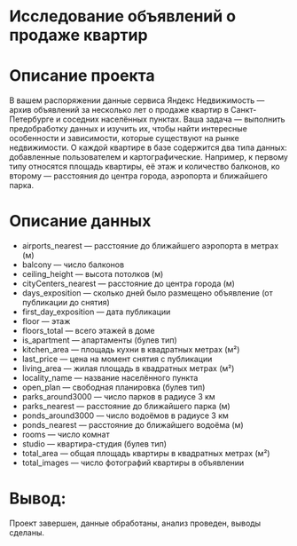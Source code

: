 # Исследование объявлений о продаже квартир

# Описание проекта

В вашем распоряжении данные сервиса Яндекс Недвижимость — архив объявлений за несколько лет о продаже квартир в Санкт-Петербурге и соседних населённых пунктах.
Ваша задача — выполнить предобработку данных и изучить их, чтобы найти интересные особенности и зависимости, которые существуют на рынке недвижимости.
О каждой квартире в базе содержится два типа данных: добавленные пользователем и картографические. Например, к первому типу относятся площадь квартиры, её этаж и количество балконов, ко второму — расстояния до центра города, аэропорта и ближайшего парка. 

# Описание данных
- airports_nearest — расстояние до ближайшего аэропорта в метрах (м)
- balcony — число балконов
- ceiling_height — высота потолков (м)
- cityCenters_nearest — расстояние до центра города (м)
- days_exposition — сколько дней было размещено объявление (от публикации до снятия)
- first_day_exposition — дата публикации
- floor — этаж
- floors_total — всего этажей в доме
- is_apartment — апартаменты (булев тип)
- kitchen_area — площадь кухни в квадратных метрах (м²)
- last_price — цена на момент снятия с публикации
- living_area — жилая площадь в квадратных метрах (м²)
- locality_name — название населённого пункта
- open_plan — свободная планировка (булев тип)
- parks_around3000 — число парков в радиусе 3 км
- parks_nearest — расстояние до ближайшего парка (м)
- ponds_around3000 — число водоёмов в радиусе 3 км
- ponds_nearest — расстояние до ближайшего водоёма (м)
- rooms — число комнат
- studio — квартира-студия (булев тип)
- total_area — общая площадь квартиры в квадратных метрах (м²)
- total_images — число фотографий квартиры в объявлении

# Вывод:
Проект завершен, данные обработаны, анализ проведен, выводы сделаны.
